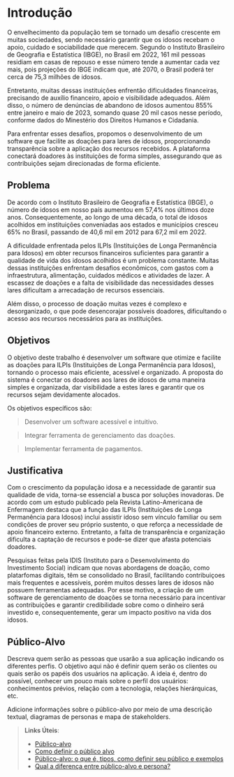 # Introdução

O envelhecimento da população tem se tornado um desafio crescente em muitas sociedades, sendo necessário garantir que os idosos recebam o apoio, cuidado e sociabilidade que merecem. Segundo o Instituto Brasileiro de Geografia e Estatística (IBGE), no Brasil em 2022, 161 mil pessoas residiam em casas de repouso e esse número tende a aumentar cada vez mais, pois projeções do IBGE indicam que, até 2070, o Brasil poderá ter cerca de 75,3 milhões de idosos.

Entretanto, muitas dessas instituições enfrentão dificuldades financeiras, precisando de auxílio financeiro, apoio e visibilidade adequados. Além disso, o número de denúncias de abandono de idosos aumentou 855% entre janeiro e maio de 2023, somando quase 20 mil casos nesse período, conforme dados do Minestério dos Direitos Humanos e Cidadania.

Para enfrentar esses desafios, propomos o desenvolvimento de um software que facilite as doações para lares de idosos, proporcionando transparência sobre a aplicação dos recursos recebidos. A plataforma conectará doadores às instituições de forma simples, assegurando que as contribuições sejam direcionadas de forma eficiente.

## Problema

De acordo com o Instituto Brasileiro de Geografia e Estatística (IBGE), o número de idosos em nosso país aumentou em 57,4% nos últimos doze anos. Consequentemente, ao longo de uma década, o total de idosos acolhidos em instituições conveniadas aos estados e municípios cresceu 65% no Brasil, passando de 40,6 mil em 2012 para 67,2 mil em 2022.

A dificuldade enfrentada pelos ILPIs (Instituições de Longa Permanência para Idosos) em obter recursos financeiros suficientes para garantir a qualidade de vida dos idosos acolhidos é um problema constante. Muitas dessas instituições enfrentam desafios econômicos, com gastos com a infraestrutura, alimentação, cuidados médicos e atividades de lazer. A escassez de doações e a falta de visibilidade das necessidades desses lares dificultam a arrecadação de recursos essenciais.

Além disso, o processo de doação muitas vezes é complexo e desorganizado, o que pode desencorajar possíveis doadores, dificultando o acesso aos recursos necessários para as instituições.

## Objetivos

O objetivo deste trabalho é desenvolver um software que otimize e facilite as doações para ILPIs (Instituições de Longa Permanência para Idosos), tornando o processo mais eficiente, acessível e organizado. A proposta do sistema é conectar os doadores aos lares de idosos de uma maneira simples e organizada, dar visibilidade a estes lares e garantir que os recursos sejam devidamente alocados.

Os objetivos específicos são:

>Desenvolver um software acessível e intuitivo.

>Integrar ferramenta de gerenciamento das doações.

>Implementar ferramenta de pagamentos.
 
## Justificativa

Com o crescimento da população idosa  e a necessidade de garantir sua qualidade de vida, torna-se essencial a busca por soluções inovadoras. De acordo com um estudo publicado pela Revista Latino-Americana de Enfermagem destaca que a função das ILPIs (Instituições de Longa Permanência para Idosos) inclui assistir idoso sem vínculo familiar ou sem condições de prover seu próprio sustento, o que reforça a necessidade de apoio financeiro externo. Entretanto, a falta de transparência e organização dificulta a captação de recursos e pode-se dizer que afasta potenciais doadores. 

Pesquisas feitas pela IDIS (Instituto para o Desenvolvimento do Investimento Social) indicam que novas abordagens de doação, como platarfomas digitais, têm se consolidado no Brasil, facilitando contribuiçoes mais frequentes e acessíveis, porém muitos desses lares de idosos não possuem ferramentas adequadas. Por esse motivo, a criação de um software de gerenciamento de doações se torna necessário para incentivar as contribuições e garantir credibilidade sobre como o dinheiro será investido e, consequentemente, gerar um impacto positivo na vida dos idosos. 

## Público-Alvo

Descreva quem serão as pessoas que usarão a sua aplicação indicando os diferentes perfis. O objetivo aqui não é definir quem serão os clientes ou quais serão os papéis dos usuários na aplicação. A ideia é, dentro do possível, conhecer um pouco mais sobre o perfil dos usuários: conhecimentos prévios, relação com a tecnologia, relações hierárquicas, etc.

Adicione informações sobre o público-alvo por meio de uma descrição textual, diagramas de personas e mapa de stakeholders.

> **Links Úteis**:
> - [Público-alvo](https://blog.hotmart.com/pt-br/publico-alvo/)
> - [Como definir o público alvo](https://exame.com/pme/5-dicas-essenciais-para-definir-o-publico-alvo-do-seu-negocio/)
> - [Público-alvo: o que é, tipos, como definir seu público e exemplos](https://klickpages.com.br/blog/publico-alvo-o-que-e/)
> - [Qual a diferença entre público-alvo e persona?](https://rockcontent.com/blog/diferenca-publico-alvo-e-persona/)
